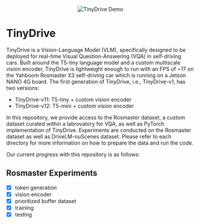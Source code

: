 <p align="center">
  <img src="Media/TinyDrive_v11.gif" alt="TinyDrive Demo" />
</p>

# TinyDrive
TinyDrive is a Vision-Language Model (VLM), specifically designed to be deployed for real-time Visual Question-Answering (VQA) in self-driving cars. Built around the T5-tiny language model and a custom multiscale vision encoder, TinyDrive is lightweight enough to run with an FPS of ~17 on the Yahboom Rosmaster X3 self-driving car which is running on a Jetson NANO 4G board. The first generation of TinyDrive, i.e., TinyDrive-v1, has two versions:
- TinyDrive-v11: T5-tiny + custom vision encoder
- TinyDrive-v12: T5-mini + custom vision encoder

In this repository, we provide access to the Rosmaster dataset, a custom dataset curated within a labrovatory for VQA, as well as PyTorch implementation of TinyDrive. Experiments are conducted on the Rosmaster dataset as well as DriveLM-nuScenes dataset. Please refer to each directory for more information on how to prepare the data and run the code. 

Our current progress with this repository is as follows:

## Rosmaster Experiments
- [x] token generation
- [x] vision encoder
- [x] prioritized buffer dataset
- [x] training
- [x] testing
